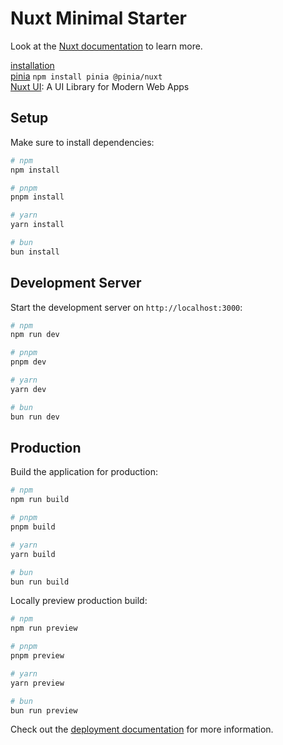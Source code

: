 # Nuxt Minimal Starter

Look at the [Nuxt documentation](https://nuxt.com/docs/getting-started/introduction) to learn more.

[installation](https://nuxt.com/docs/getting-started/installation)  
[pinia](https://pinia.vuejs.org/zh/getting-started.html)  `npm install pinia @pinia/nuxt`  
[Nuxt UI](https://ui.nuxt.com/): A UI Library for Modern Web Apps

## Setup

Make sure to install dependencies:

```bash
# npm
npm install

# pnpm
pnpm install

# yarn
yarn install

# bun
bun install
```

## Development Server

Start the development server on `http://localhost:3000`:

```bash
# npm
npm run dev

# pnpm
pnpm dev

# yarn
yarn dev

# bun
bun run dev
```

## Production

Build the application for production:

```bash
# npm
npm run build

# pnpm
pnpm build

# yarn
yarn build

# bun
bun run build
```

Locally preview production build:

```bash
# npm
npm run preview

# pnpm
pnpm preview

# yarn
yarn preview

# bun
bun run preview
```

Check out the [deployment documentation](https://nuxt.com/docs/getting-started/deployment) for more information.
